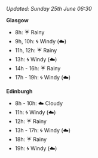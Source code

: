 *Updated: Sunday 25th June 06:30*

**Glasgow**

* 8h: :umbrella: Rainy
* 9h, 10h: :cyclone: Windy (:cloud:)
* 11h, 12h: :umbrella: Rainy
* 13h: :cyclone: Windy (:cloud:)
* 14h - 16h: :umbrella: Rainy
* 17h - 19h: :cyclone: Windy (:cloud:)

**Edinburgh**

* 8h - 10h: :cloud: Cloudy
* 11h: :cyclone: Windy (:cloud:)
* 12h: :umbrella: Rainy
* 13h - 17h: :cyclone: Windy (:cloud:)
* 18h: :umbrella: Rainy
* 19h: :cyclone: Windy (:cloud:)
